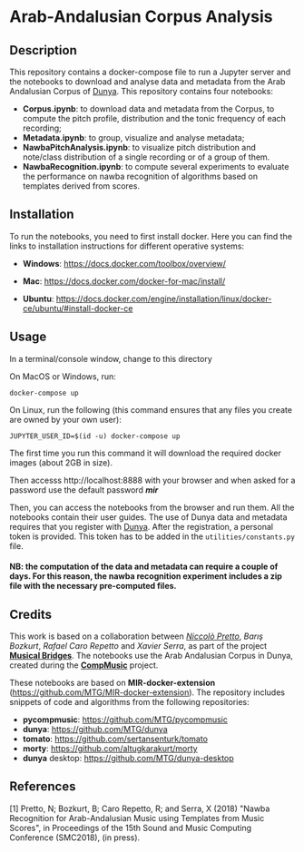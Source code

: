 # Arab-Andalusian Corpus Analysis

## Description

This repository contains a docker-compose file to run a Jupyter server and the notebooks to download and analyse data and metadata from the Arab Andalusian Corpus of [Dunya](http://dunya.compmusic.upf.edu/). This repository contains four notebooks:

* **Corpus.ipynb**:  to download data and metadata from the Corpus, to compute the pitch profile, distribution and the tonic frequency of each recording;
* **Metadata.ipynb**: to group, visualize and analyse metadata;
* **NawbaPitchAnalysis.ipynb**: to visualize pitch distribution and note/class distribution of a single recording or of a group of them.
* **NawbaRecognition.ipynb**: to compute several experiments to evaluate the performance on nawba recognition of algorithms based on templates derived from scores.

## Installation
To run the notebooks, you need to first install docker. Here you can find the links to installation instructions for different operative systems:
* **Windows**: https://docs.docker.com/toolbox/overview/

* **Mac**: https://docs.docker.com/docker-for-mac/install/

* **Ubuntu**: https://docs.docker.com/engine/installation/linux/docker-ce/ubuntu/#install-docker-ce

## Usage

In a terminal/console window, change to this directory

On MacOS or Windows, run:

    docker-compose up

On Linux, run the following (this command ensures that any files you create are owned by your own user):

    JUPYTER_USER_ID=$(id -u) docker-compose up

The first time you run this command it will download the required docker images (about 2GB in size).

Then accesss http://localhost:8888 with your browser and when asked for a
password use the default password ***mir***

Then, you can access the notebooks from the browser and run them. All the notebooks contain their user guides.
The use of Dunya data and metadata requires that you register with [Dunya](http://dunya.compmusic.upf.edu/). After the registration, a personal token is provided. This token has to be added in the `utilities/constants.py` file.

#### NB: the computation of the data and metadata can require a couple of days. For this reason, the nawba recognition experiment includes a zip file with the necessary pre-computed files.

## Credits
This work is based on a collaboration between [*Niccolò Pretto*](http://www.dei.unipd.it/~prettoni/), *Barış Bozkurt*, *Rafael Caro Repetto* and *Xavier Serra*, as part of the project [**Musical Bridges**](https://www.upf.edu/web/musicalbridges). The notebooks use the Arab Andalusian Corpus in Dunya, created during the [**CompMusic**](http://compmusic.upf.edu/) project.

These notebooks are based on **MIR-docker-extension** (https://github.com/MTG/MIR-docker-extension).
The repository includes snippets of code and algorithms from the following repositories:
* **pycompmusic**: https://github.com/MTG/pycompmusic
* **dunya**: https://github.com/MTG/dunya
* **tomato**: https://github.com/sertansenturk/tomato
* **morty**: https://github.com/altugkarakurt/morty
* **dunya** desktop: https://github.com/MTG/dunya-desktop


## References
[1] Pretto, N; Bozkurt, B; Caro Repetto, R; and Serra, X (2018) "Nawba Recognition for Arab-Andalusian Music using Templates from Music Scores", in Proceedings of the 15th Sound and Music Computing Conference (SMC2018), (in press).
